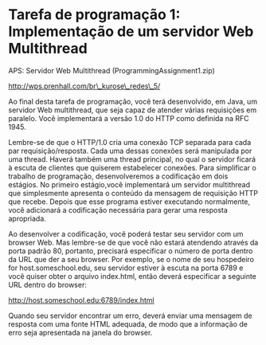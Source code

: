 # Tarefa de programação 1: Implementação de um servidor Web Multithread

APS: Servidor Web Multithread (ProgrammingAssignment1.zip)

http://wps.prenhall.com/br\_kurose\_redes\_5/

Ao final desta tarefa de programação, você terá desenvolvido, em Java, um servidor Web multithread, que seja capaz de atender várias requisições em paralelo. Você implementará a versão 1.0 do HTTP como definida na RFC 1945.

Lembre-se de que o HTTP/1.0 cria uma conexão TCP separada para cada par requisição/resposta. Cada uma dessas conexões será manipulada por uma thread. Haverá também uma thread principal, no qual o servidor ficará à escuta de clientes que quiserem estabelecer conexões. Para simplificar o trabalho de programação, desenvolveremos a codificação em dois estágios. No primeiro estágio,você implementará um servidor multithread que simplesmente apresenta o conteúdo da mensagem de requisição HTTP que recebe. Depois que esse programa estiver executando normalmente, você adicionará a codificação necessária para gerar uma resposta apropriada.

Ao desenvolver a codificação, você poderá testar seu servidor com um browser Web. Mas lembre-se de que você não estará atendendo através da porta padrão 80, portanto, precisará especificar o número de porta dentro da URL que der a seu browser. Por exemplo, se o nome de seu hospedeiro for host.someschool.edu, seu servidor estiver à escuta na porta 6789 e você quiser obter o arquivo index.html, então deverá especificar a seguinte URL dentro do browser:

http://host.someschool.edu:6789/index.html

Quando seu servidor encontrar um erro, deverá enviar uma mensagem de resposta com uma fonte HTML adequada, de modo que a informação de erro seja apresentada na janela do browser.
